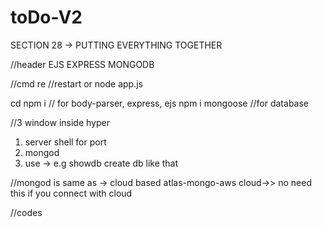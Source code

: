 # toDo-V2

SECTION 28 -> PUTTING EVERYTHING TOGETHER

//header
EJS
EXPRESS
MONGODB

//cmd
re //restart 
or
node app.js

cd <folder drag>
npm i // for body-parser, express, ejs
npm i mongoose //for database

//3 window inside hyper
1. server shell for port
2. mongod
3. use <db queries on mongodb> -> e.g showdb create db like that

//mongod is same as -> cloud based atlas-mongo-aws cloud->> no need this if you connect with cloud


//codes
